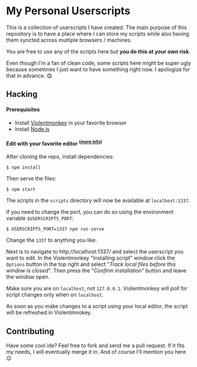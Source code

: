 My Personal Userscripts
=======================

This is a collection of userscripts I have created. The main purpose of this
repository is to have a place where I can store my scripts while also having
them syncted across multiple browsers / machines.

You are free to use any of the scripts here but **you do this at your own
risk**.

Even though I'm a fan of clean code, some scripts here might be super ugly
because sometimes I just want to have something right now. I apologize for
that in advance. :yum:



Hacking
-------

#### Prerequisites

- Install [Violentmonkey](https://violentmonkey.github.io/) in your favorite browser
- Install [Node.js]()



#### Edit with your favorite editor <sup>([more info](https://violentmonkey.github.io/2017/03/14/How-to-edit-scripts-with-your-favorite-editor/))</sup>

After cloning the repo, install dependencies:

    $ npm install

Then serve the files:

    $ npm start

The scripts in the `scripts` directory will now be available at 
`localhost:1337`.

If you need to change the port, you can do so using the environment variable
`$USERSCRIPTS_PORT`:

    $ USERSCRIPTS_PORT=1337 npm run serve

Change the `1337` to anything you like.

Next is to navigate to http://localhost:1337/ and select the userscript
you want to edit. In the Violentmonkey "Installing script" window click the
`Options` button in the top right and select "*Track local files before this
window is closed*". Then press the "*Confirm installation*" button and leave
the window open.

Make sure you are on `localhost`, not `127.0.0.1`. Violentmonkey will poll for
script changes only when on `localhost`.

As soon as you make changes to a script using your local editor, the script
will be refreshed in Violentmnokey.



Contributing
------------

Have some cool ide? Feel free to fork and send me a pull request. If it fits my
needs, I will eventually merge it in. And of course I'll mention you here :wink:
